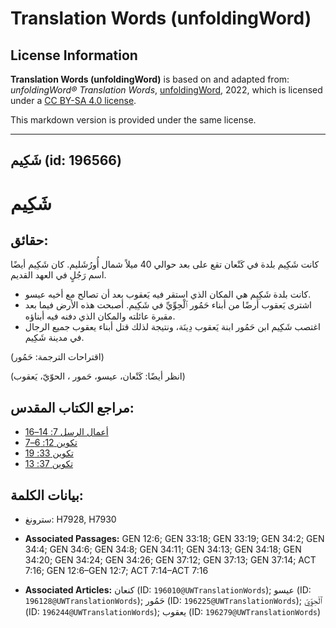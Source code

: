 # Translation Words (unfoldingWord)

## License Information

**Translation Words (unfoldingWord)** is based on and adapted from: _unfoldingWord® Translation Words_, [unfoldingWord](https://unfoldingword.org/utw), 2022, which is licensed under a [CC BY-SA 4.0 license](https://creativecommons.org/licenses/by-sa/4.0/legalcode.en).

This markdown version is provided under the same license.



--------------------------------

## شَكِيم (id: 196566)

شَكِيم
======

حقائق:
------

كانت شَكِيم بلدة في كَنْعان تقع على بعد حوالي 40 ميلاً شمال أُورُشَليم. كان شَكِيم أيضًا اسم رَجُلٍ في العهد القديم.

* كانت بلدة شَكِيم هي المكان الذي استقر فيه يَعقوب بعد أن تصالح مع أخيه عيسو.
* اشترى يَعقوب أرضًا من أبناء حَمُور ٱلْحِوِّيِّ في شَكِيم. أصبحت هذه الأرض فيما بعد مقبرة عائلته والمكان الذي دفنه فيه أبناؤه.
* اغتصب شَكِيم ابن حَمُور ابنة يَعقوب دِينَة، ونتيجة لذلك قتل أبناء يعقوب جميع الرجال في مدينة شَكِيم.

(اقتراحات الترجمة: حَمُور)

(انظر أيضًا: كَنْعان، عيسو، حَمور ، الحوّيّ، يَعقوب)

مراجع الكتاب المقدس:
--------------------

* [أعمال الرسل 7: 14–16](https://ref.ly/Acts7:14-Acts7:16)
* [تكوين 12: 6–7](https://ref.ly/Gen12:6-Gen12:7)
* [تكوين 33: 19](https://ref.ly/Gen33:19)
* [تكوين 37: 13](https://ref.ly/Gen37:13)

بيانات الكلمة:
--------------

* سترونغ: H7928, H7930

* **Associated Passages:** GEN 12:6; GEN 33:18; GEN 33:19; GEN 34:2; GEN 34:4; GEN 34:6; GEN 34:8; GEN 34:11; GEN 34:13; GEN 34:18; GEN 34:20; GEN 34:24; GEN 34:26; GEN 37:12; GEN 37:13; GEN 37:14; ACT 7:16; GEN 12:6–GEN 12:7; ACT 7:14–ACT 7:16
* **Associated Articles:** كنعان (ID: `196010@UWTranslationWords`); عيسو (ID: `196128@UWTranslationWords`); حَمُور (ID: `196225@UWTranslationWords`); ٱلْحِوِّيّ (ID: `196244@UWTranslationWords`); يعقوب (ID: `196279@UWTranslationWords`)

